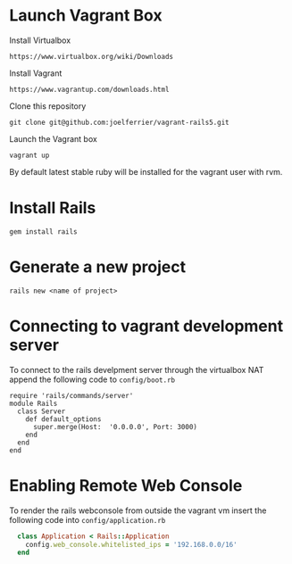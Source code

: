 # Launch Vagrant Box

Install Virtualbox

```
https://www.virtualbox.org/wiki/Downloads
```

Install Vagrant

```
https://www.vagrantup.com/downloads.html
```

Clone this repository

```
git clone git@github.com:joelferrier/vagrant-rails5.git
```

Launch the Vagrant box

```
vagrant up
```

By default latest stable ruby will be installed for the vagrant user with rvm.

# Install Rails

```
gem install rails
```

# Generate a new project

```
rails new <name of project>
```

# Connecting to vagrant development server

To connect to the rails develpment server through the virtualbox NAT append the following code to `config/boot.rb`

```
require 'rails/commands/server'
module Rails
  class Server
    def default_options
      super.merge(Host:  '0.0.0.0', Port: 3000)
    end
  end
end
```

# Enabling Remote Web Console

To render the rails webconsole from outside the vagrant vm insert the following code into `config/application.rb`

``` ruby
  class Application < Rails::Application
    config.web_console.whitelisted_ips = '192.168.0.0/16'
  end
```

